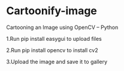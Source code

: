 # Cartoonify-image
Cartooning an Image using OpenCV – Python

1.Run pip install easygui to upload files 

2.Run pip install opencv to install cv2 

3.Upload the image and save it to gallery 
